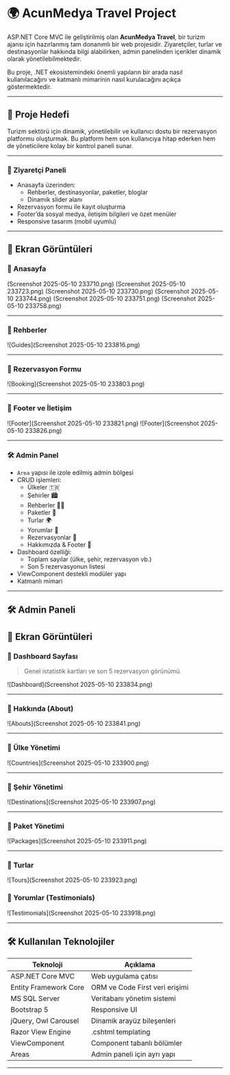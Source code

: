 # 🌍 AcunMedya Travel Project

ASP.NET Core MVC ile geliştirilmiş olan **AcunMedya Travel**, bir turizm ajansı için hazırlanmış tam donanımlı bir web projesidir. Ziyaretçiler, turlar ve destinasyonlar hakkında bilgi alabilirken, admin panelinden içerikler dinamik olarak yönetilebilmektedir.

Bu proje, .NET ekosistemindeki önemli yapıların bir arada nasıl kullanılacağını ve katmanlı mimarinin nasıl kurulacağını açıkça göstermektedir.

---

## 🎯 Proje Hedefi

Turizm sektörü için dinamik, yönetilebilir ve kullanıcı dostu bir rezervasyon platformu oluşturmak. Bu platform hem son kullanıcıya hitap ederken hem de yöneticilere kolay bir kontrol paneli sunar.

---

### 👤 Ziyaretçi Paneli

- Anasayfa üzerinden:
  - Rehberler, destinasyonlar, paketler, bloglar
  - Dinamik slider alanı
- Rezervasyon formu ile kayıt oluşturma
- Footer’da sosyal medya, iletişim bilgileri ve özet menüler
- Responsive tasarım (mobil uyumlu)

---
 ## 📸 Ekran Görüntüleri
 
### 🔹 Anasayfa

(Screenshot 2025-05-10 233710.png)
(Screenshot 2025-05-10 233723.png)
(Screenshot 2025-05-10 233730.png)
(Screenshot 2025-05-10 233744.png)
(Screenshot 2025-05-10 233751.png)
(Screenshot 2025-05-10 233758.png)

---

### 🔹 Rehberler

![Guides](Screenshot 2025-05-10 233816.png)

---

### 🔹 Rezervasyon Formu

![Booking](Screenshot 2025-05-10 233803.png)

---

### 🔹 Footer ve İletişim

![Footer](Screenshot 2025-05-10 233821.png)
![Footer](Screenshot 2025-05-10 233826.png)

---
### 🛠️ Admin Panel

- `Area` yapısı ile izole edilmiş admin bölgesi
- CRUD işlemleri:
  - Ülkeler 🇹🇷
  - Şehirler 🏙️
  - Rehberler 👨‍💼
  - Paketler 🎒
  - Turlar 🌍
  - Yorumlar 💬
  - Rezervasyonlar 📝
  - Hakkımızda & Footer 🧾
- Dashboard özelliği:
  - Toplam sayılar (ülke, şehir, rezervasyon vb.)
  - Son 5 rezervasyonun listesi
- ViewComponent destekli modüler yapı
- Katmanlı mimari

---
## 🛠️ Admin Paneli
## 📸 Ekran Görüntüleri
### 🔹 Dashboard Sayfası

> Genel istatistik kartları ve son 5 rezervasyon görünümü.

![Dashboard](Screenshot 2025-05-10 233834.png)

---
### 🔹 Hakkında (About)

![Abouts](Screenshot 2025-05-10 233841.png)

---

### 🔹 Ülke Yönetimi

![Countries](Screenshot 2025-05-10 233900.png)

---

### 🔹 Şehir Yönetimi

![Destinations](Screenshot 2025-05-10 233907.png)

---

### 🔹 Paket Yönetimi

![Packages](Screenshot 2025-05-10 233911.png)

---

### 🔹 Turlar

![Tours](Screenshot 2025-05-10 233923.png)


### 🔹 Yorumlar (Testimonials)

![Testimonials](Screenshot 2025-05-10 233918.png)

---
## 🛠 Kullanılan Teknolojiler

| Teknoloji             | Açıklama                                 |
|----------------------|------------------------------------------|
| ASP.NET Core MVC     | Web uygulama çatısı                      |
| Entity Framework Core| ORM ve Code First veri erişimi          |
| MS SQL Server        | Veritabanı yönetim sistemi               |
| Bootstrap 5          | Responsive UI                            |
| jQuery, Owl Carousel | Dinamik arayüz bileşenleri               |
| Razor View Engine    | .cshtml templating                       |
| ViewComponent        | Component tabanlı bölümler               |
| Areas                | Admin paneli için ayrı yapı              |

---
